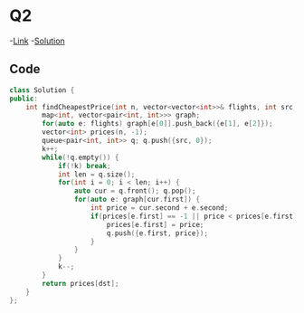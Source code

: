 # Q2

-[Link](https://leetcode.com/problems/cheapest-flights-within-k-stops/)
-[Solution](https://leetcode.com/problems/cheapest-flights-within-k-stops/submissions/888289611/)

## Code

```cpp
class Solution {
public:
    int findCheapestPrice(int n, vector<vector<int>>& flights, int src, int dst, int k) {
        map<int, vector<pair<int, int>>> graph;
        for(auto e: flights) graph[e[0]].push_back({e[1], e[2]});
        vector<int> prices(n, -1);
        queue<pair<int, int>> q; q.push({src, 0});
        k++;
        while(!q.empty()) {
            if(!k) break;
            int len = q.size();
            for(int i = 0; i < len; i++) {
                auto cur = q.front(); q.pop();
                for(auto e: graph[cur.first]) {
                    int price = cur.second + e.second; 
                    if(prices[e.first] == -1 || price < prices[e.first]) {
                        prices[e.first] = price;
                        q.push({e.first, price});
                    }
                }
            }
            k--;
        }
        return prices[dst];
    }
};
```